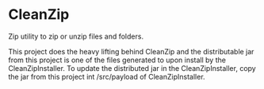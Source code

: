 CleanZip
========

Zip utility to zip or unzip files and folders.

This project does the heavy lifting behind CleanZip and the distributable jar from this project is one of the files generated to upon install by the CleanZipInstaller. To update the distributed jar in the CleanZipInstaller, copy the jar from this project int /src/payload of CleanZipInstaller.
